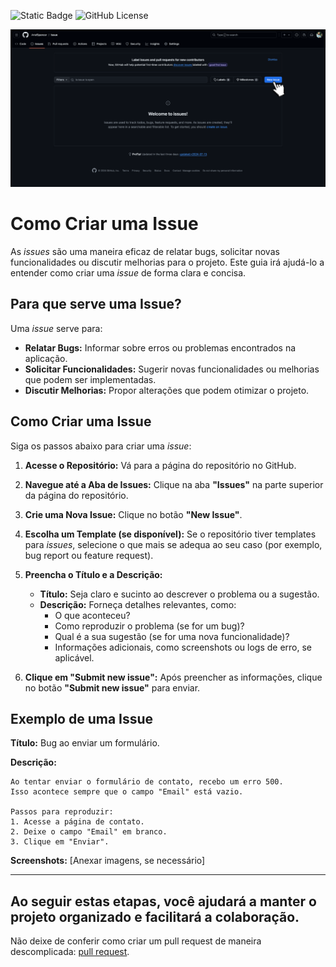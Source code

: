 ![Static Badge](https://img.shields.io/badge/Ariel%20Spencer-Issue-%238472E8) ![GitHub License](https://img.shields.io/github/license/arielspencer/issue)

![Como fazer uma issues no github](https://github.com/ArielSpencer/Issue/blob/dd54746ebef677a8cc205db025fd104bc298a193/issues-github-capa.png)

# Como Criar uma Issue

As _issues_ são uma maneira eficaz de relatar bugs, solicitar novas funcionalidades ou discutir melhorias para o projeto. Este guia irá ajudá-lo a entender como criar uma _issue_ de forma clara e concisa.

## Para que serve uma Issue?

Uma _issue_ serve para:

- **Relatar Bugs:** Informar sobre erros ou problemas encontrados na aplicação.
- **Solicitar Funcionalidades:** Sugerir novas funcionalidades ou melhorias que podem ser implementadas.
- **Discutir Melhorias:** Propor alterações que podem otimizar o projeto.

## Como Criar uma Issue

Siga os passos abaixo para criar uma _issue_:

1. **Acesse o Repositório:**
   Vá para a página do repositório no GitHub.

2. **Navegue até a Aba de Issues:**
   Clique na aba **"Issues"** na parte superior da página do repositório.

3. **Crie uma Nova Issue:**
   Clique no botão **"New Issue"**.

4. **Escolha um Template (se disponível):**
   Se o repositório tiver templates para _issues_, selecione o que mais se adequa ao seu caso (por exemplo, bug report ou feature request).

5. **Preencha o Título e a Descrição:**
   - **Título:** Seja claro e sucinto ao descrever o problema ou a sugestão.
   - **Descrição:** Forneça detalhes relevantes, como:
     - O que aconteceu?
     - Como reproduzir o problema (se for um bug)?
     - Qual é a sua sugestão (se for uma nova funcionalidade)?
     - Informações adicionais, como screenshots ou logs de erro, se aplicável.

6. **Clique em "Submit new issue":**
   Após preencher as informações, clique no botão **"Submit new issue"** para enviar.

## Exemplo de uma Issue

**Título:**
Bug ao enviar um formulário.

**Descrição:**
```
Ao tentar enviar o formulário de contato, recebo um erro 500.
Isso acontece sempre que o campo "Email" está vazio.

Passos para reproduzir:
1. Acesse a página de contato.
2. Deixe o campo "Email" em branco.
3. Clique em "Enviar".
```
**Screenshots:**
[Anexar imagens, se necessário]

---
Ao seguir estas etapas, você ajudará a manter o projeto organizado e facilitará a colaboração.
---
Não deixe de conferir como criar um pull request de maneira descomplicada: [pull request](https://github.com/ArielSpencer/pull-request).
